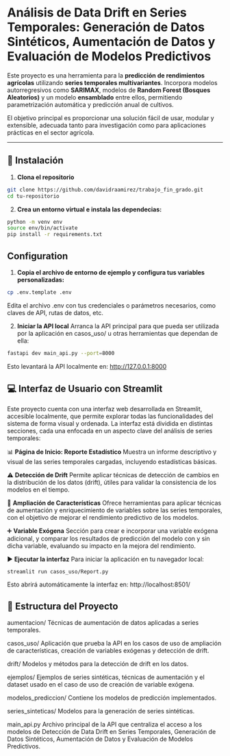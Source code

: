 # Análisis de Data Drift en Series Temporales: Generación de Datos Sintéticos, Aumentación de Datos y Evaluación de Modelos Predictivos

Este proyecto es una herramienta para la **predicción de rendimientos agrícolas** utilizando **series temporales multivariantes**. Incorpora modelos autorregresivos como **SARIMAX**, modelos de **Random Forest (Bosques Aleatorios)** y un modelo **ensamblado** entre ellos, permitiendo parametrización automática y predicción anual de cultivos.

El objetivo principal es proporcionar una solución fácil de usar, modular y extensible, adecuada tanto para investigación como para aplicaciones prácticas en el sector agrícola.

---

## 🚀 Instalación

1. **Clona el repositorio**
```bash
git clone https://github.com/davidraamirez/trabajo_fin_grado.git
cd tu-repositorio
```

2. **Crea un entorno virtual e instala las dependecias:**
```bash
python -m venv env
source env/bin/activate
pip install -r requirements.txt
```

## Configuration
1. **Copia el archivo de entorno de ejemplo y configura tus variables personalizadas:**
```bash
cp .env.template .env
```
Edita el archivo .env con tus credenciales o parámetros necesarios, como claves de API, rutas de datos, etc.

2. **Iniciar la API local**
Arranca la API principal para que pueda ser utilizada por la aplicación en casos_uso/ u otras herramientas que dependan de ella:

```bash
fastapi dev main_api.py --port=8000
```
Esto levantará la API localmente en:
http://127.0.0.1:8000


## 💻 Interfaz de Usuario con Streamlit
Este proyecto cuenta con una interfaz web desarrollada en Streamlit, accesible localmente, que permite explorar todas las funcionalidades del sistema de forma visual y ordenada. La interfaz está dividida en distintas secciones, cada una enfocada en un aspecto clave del análisis de series temporales:

📊 **Página de Inicio: Reporte Estadístico**
Muestra un informe descriptivo y visual de las series temporales cargadas, incluyendo estadísticas básicas.

⚠️ **Detección de Drift**
Permite aplicar técnicas de detección de cambios en la distribución de los datos (drift), útiles para validar la consistencia de los modelos en el tiempo.

🧪 **Ampliación de Características**
Ofrece herramientas para aplicar técnicas de aumentación y enriquecimiento de variables sobre las series temporales, con el objetivo de mejorar el rendimiento predictivo de los modelos.

➕ **Variable Exógena**
Sección para crear e incorporar una variable exógena adicional, y comparar los resultados de predicción del modelo con y sin dicha variable, evaluando su impacto en la mejora del rendimiento.

▶️ **Ejecutar la interfaz**
Para iniciar la aplicación en tu navegador local:

```bash
streamlit run casos_uso/Report.py 
```
Esto abrirá automáticamente la interfaz en:
http://localhost:8501/


## 📁 Estructura del Proyecto
aumentacion/
Técnicas de aumentación de datos aplicadas a series temporales.

casos_uso/
Aplicación que prueba la API en los casos de uso de ampliación de características, creación de variables exógenas y detección de drift.

drift/
Modelos y métodos para la detección de drift en los datos.

ejemplos/
Ejemplos de series sintéticas, técnicas de aumentación y el dataset usado en el caso de uso de creación de variable exógena.

modelos_prediccion/
Contiene los modelos de predicción implementados.

series_sinteticas/
Modelos para la generación de series sintéticas.

main_api.py
Archivo principal de la API que centraliza el acceso a los modelos de Detección de Data Drift en Series Temporales, Generación de Datos Sintéticos, Aumentación de Datos y Evaluación de Modelos Predictivos.

